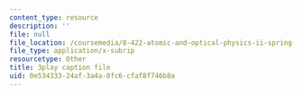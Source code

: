 ```yaml
---
content_type: resource
description: ''
file: null
file_location: /coursemedia/8-422-atomic-and-optical-physics-ii-spring-2013/0e53433324af3a4a8fc6cfaf8f746b8a_Ih01TfuEfqU.srt
file_type: application/x-subrip
resourcetype: Other
title: 3play caption file
uid: 0e534333-24af-3a4a-8fc6-cfaf8f746b8a
---
```

